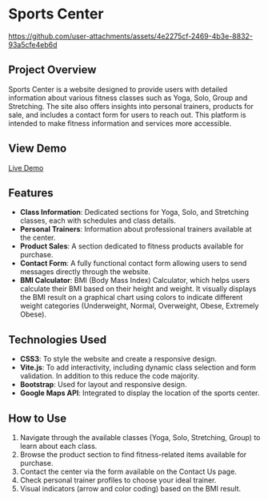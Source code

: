 # Sports Center
https://github.com/user-attachments/assets/4e2275cf-2469-4b3e-8832-93a5cfe4eb6d

## Project Overview
Sports Center is a website designed to provide users with detailed information about various fitness classes such as Yoga, Solo, Group and Stretching. The site also offers insights into personal trainers, products for sale, and includes a contact form for users to reach out. This platform is intended to make fitness information and services more accessible.
## View Demo
[Live Demo](https://sports-center-reactive.vercel.app/)

## Features
- **Class Information**: Dedicated sections for Yoga, Solo, and Stretching classes, each with schedules and class details.
- **Personal Trainers**: Information about professional trainers available at the center.
- **Product Sales**: A section dedicated to fitness products available for purchase.
- **Contact Form**: A fully functional contact form allowing users to send messages directly through the website.
- **BMI Calculator**: BMI (Body Mass Index) Calculator, which helps users calculate their BMI based on their height and weight. It visually displays the BMI result on a graphical chart using colors to indicate different weight categories (Underweight, Normal, Overweight, Obese, Extremely Obese).

## Technologies Used
- **CSS3**: To style the website and create a responsive design.
- **Vite.js**: To add interactivity, including dynamic class selection and form validation. In addition to this reduce the code majority.
- **Bootstrap**: Used for layout and responsive design.
- **Google Maps API**: Integrated to display the location of the sports center.
  
## How to Use
1. Navigate through the available classes (Yoga, Solo, Stretching, Group) to learn about each class.
2. Browse the product section to find fitness-related items available for purchase.
3. Contact the center via the form available on the Contact Us page.
4. Check personal trainer profiles to choose your ideal trainer.
5. Visual indicators (arrow and color coding) based on the BMI result.
